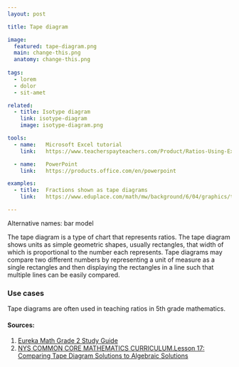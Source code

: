 ```yaml
---
layout: post

title: Tape diagram

image:
  featured: tape-diagram.png
  main: change-this.png
  anatomy: change-this.png
  
tags:
  - lorem
  - dolor
  - sit-amet

related:
  - title: Isotype diagram
    link: isotype-diagram
    image: isotype-diagram.png

tools:
  - name:   Microsoft Excel tutorial
    link:   https://www.teacherspayteachers.com/Product/Ratios-Using-Excel-to-Demonstrate-the-use-of-Tape-Diagrams-and-Tables-945023

  - name:   PowerPoint
    link:   https://products.office.com/en/powerpoint

examples:
  - title:  Fractions shown as tape diagrams
    link:   https://www.eduplace.com/math/mw/background/6/04/graphics/ts_6_4_wi-2.gif

---
```

Alternative names: bar model

The tape diagram is a type of chart that represents ratios. The tape diagram shows units as simple geometric shapes, usually rectangles, that width of which is proportional to the number each represents. Tape diagrams may compare two different numbers by representing a unit of measure as a single rectangles and then displaying the rectangles in a line such that multiple lines can be easily compared.

### Use cases
Tape diagrams are often used in teaching ratios in 5th grade mathematics.

#### Sources:

1. [Eureka Math Grade 2 Study Guide](https://books.google.com/books?id=r5IvCgAAQBAJ&pg=PA128&redir_esc=y#v=onepage&q&f=false)
2. [NYS COMMON CORE MATHEMATICS CURRICULUM.Lesson 17: Comparing Tape Diagram Solutions to Algebraic Solutions ](file:///Users/annavital/Downloads/math-g7-m2-topic-c-lesson-17-teacher.pdf)